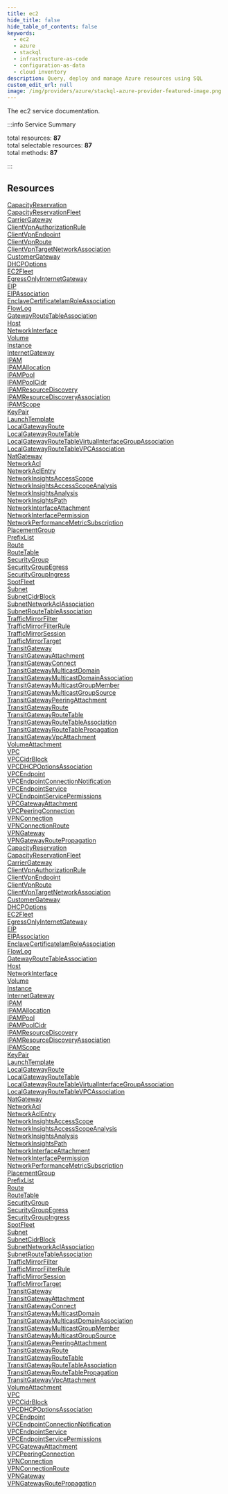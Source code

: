```yaml
---
title: ec2
hide_title: false
hide_table_of_contents: false
keywords:
  - ec2
  - azure
  - stackql
  - infrastructure-as-code
  - configuration-as-data
  - cloud inventory
description: Query, deploy and manage Azure resources using SQL
custom_edit_url: null
image: /img/providers/azure/stackql-azure-provider-featured-image.png
---
```


The ec2 service documentation.

:::info Service Summary

<div class="row">
<div class="providerDocColumn">
<span>total resources:&nbsp;<b>87</b></span><br />
<span>total selectable resources:&nbsp;<b>87</b></span><br />
<span>total methods:&nbsp;<b>87</b></span><br />
</div>
</div>

:::

## Resources
<div class="row">
<div class="providerDocColumn">
<a href="/providers/azure/ec2/CapacityReservation/">CapacityReservation</a><br />
<a href="/providers/azure/ec2/CapacityReservationFleet/">CapacityReservationFleet</a><br />
<a href="/providers/azure/ec2/CarrierGateway/">CarrierGateway</a><br />
<a href="/providers/azure/ec2/ClientVpnAuthorizationRule/">ClientVpnAuthorizationRule</a><br />
<a href="/providers/azure/ec2/ClientVpnEndpoint/">ClientVpnEndpoint</a><br />
<a href="/providers/azure/ec2/ClientVpnRoute/">ClientVpnRoute</a><br />
<a href="/providers/azure/ec2/ClientVpnTargetNetworkAssociation/">ClientVpnTargetNetworkAssociation</a><br />
<a href="/providers/azure/ec2/CustomerGateway/">CustomerGateway</a><br />
<a href="/providers/azure/ec2/DHCPOptions/">DHCPOptions</a><br />
<a href="/providers/azure/ec2/EC2Fleet/">EC2Fleet</a><br />
<a href="/providers/azure/ec2/EgressOnlyInternetGateway/">EgressOnlyInternetGateway</a><br />
<a href="/providers/azure/ec2/EIP/">EIP</a><br />
<a href="/providers/azure/ec2/EIPAssociation/">EIPAssociation</a><br />
<a href="/providers/azure/ec2/EnclaveCertificateIamRoleAssociation/">EnclaveCertificateIamRoleAssociation</a><br />
<a href="/providers/azure/ec2/FlowLog/">FlowLog</a><br />
<a href="/providers/azure/ec2/GatewayRouteTableAssociation/">GatewayRouteTableAssociation</a><br />
<a href="/providers/azure/ec2/Host/">Host</a><br />
<a href="/providers/azure/ec2/NetworkInterface/">NetworkInterface</a><br />
<a href="/providers/azure/ec2/Volume/">Volume</a><br />
<a href="/providers/azure/ec2/Instance/">Instance</a><br />
<a href="/providers/azure/ec2/InternetGateway/">InternetGateway</a><br />
<a href="/providers/azure/ec2/IPAM/">IPAM</a><br />
<a href="/providers/azure/ec2/IPAMAllocation/">IPAMAllocation</a><br />
<a href="/providers/azure/ec2/IPAMPool/">IPAMPool</a><br />
<a href="/providers/azure/ec2/IPAMPoolCidr/">IPAMPoolCidr</a><br />
<a href="/providers/azure/ec2/IPAMResourceDiscovery/">IPAMResourceDiscovery</a><br />
<a href="/providers/azure/ec2/IPAMResourceDiscoveryAssociation/">IPAMResourceDiscoveryAssociation</a><br />
<a href="/providers/azure/ec2/IPAMScope/">IPAMScope</a><br />
<a href="/providers/azure/ec2/KeyPair/">KeyPair</a><br />
<a href="/providers/azure/ec2/LaunchTemplate/">LaunchTemplate</a><br />
<a href="/providers/azure/ec2/LocalGatewayRoute/">LocalGatewayRoute</a><br />
<a href="/providers/azure/ec2/LocalGatewayRouteTable/">LocalGatewayRouteTable</a><br />
<a href="/providers/azure/ec2/LocalGatewayRouteTableVirtualInterfaceGroupAssociation/">LocalGatewayRouteTableVirtualInterfaceGroupAssociation</a><br />
<a href="/providers/azure/ec2/LocalGatewayRouteTableVPCAssociation/">LocalGatewayRouteTableVPCAssociation</a><br />
<a href="/providers/azure/ec2/NatGateway/">NatGateway</a><br />
<a href="/providers/azure/ec2/NetworkAcl/">NetworkAcl</a><br />
<a href="/providers/azure/ec2/NetworkAclEntry/">NetworkAclEntry</a><br />
<a href="/providers/azure/ec2/NetworkInsightsAccessScope/">NetworkInsightsAccessScope</a><br />
<a href="/providers/azure/ec2/NetworkInsightsAccessScopeAnalysis/">NetworkInsightsAccessScopeAnalysis</a><br />
<a href="/providers/azure/ec2/NetworkInsightsAnalysis/">NetworkInsightsAnalysis</a><br />
<a href="/providers/azure/ec2/NetworkInsightsPath/">NetworkInsightsPath</a><br />
<a href="/providers/azure/ec2/NetworkInterfaceAttachment/">NetworkInterfaceAttachment</a><br />
<a href="/providers/azure/ec2/NetworkInterfacePermission/">NetworkInterfacePermission</a><br />
<a href="/providers/azure/ec2/NetworkPerformanceMetricSubscription/">NetworkPerformanceMetricSubscription</a><br />
<a href="/providers/azure/ec2/PlacementGroup/">PlacementGroup</a><br />
<a href="/providers/azure/ec2/PrefixList/">PrefixList</a><br />
<a href="/providers/azure/ec2/Route/">Route</a><br />
<a href="/providers/azure/ec2/RouteTable/">RouteTable</a><br />
<a href="/providers/azure/ec2/SecurityGroup/">SecurityGroup</a><br />
<a href="/providers/azure/ec2/SecurityGroupEgress/">SecurityGroupEgress</a><br />
<a href="/providers/azure/ec2/SecurityGroupIngress/">SecurityGroupIngress</a><br />
<a href="/providers/azure/ec2/SpotFleet/">SpotFleet</a><br />
<a href="/providers/azure/ec2/Subnet/">Subnet</a><br />
<a href="/providers/azure/ec2/SubnetCidrBlock/">SubnetCidrBlock</a><br />
<a href="/providers/azure/ec2/SubnetNetworkAclAssociation/">SubnetNetworkAclAssociation</a><br />
<a href="/providers/azure/ec2/SubnetRouteTableAssociation/">SubnetRouteTableAssociation</a><br />
<a href="/providers/azure/ec2/TrafficMirrorFilter/">TrafficMirrorFilter</a><br />
<a href="/providers/azure/ec2/TrafficMirrorFilterRule/">TrafficMirrorFilterRule</a><br />
<a href="/providers/azure/ec2/TrafficMirrorSession/">TrafficMirrorSession</a><br />
<a href="/providers/azure/ec2/TrafficMirrorTarget/">TrafficMirrorTarget</a><br />
<a href="/providers/azure/ec2/TransitGateway/">TransitGateway</a><br />
<a href="/providers/azure/ec2/TransitGatewayAttachment/">TransitGatewayAttachment</a><br />
<a href="/providers/azure/ec2/TransitGatewayConnect/">TransitGatewayConnect</a><br />
<a href="/providers/azure/ec2/TransitGatewayMulticastDomain/">TransitGatewayMulticastDomain</a><br />
<a href="/providers/azure/ec2/TransitGatewayMulticastDomainAssociation/">TransitGatewayMulticastDomainAssociation</a><br />
<a href="/providers/azure/ec2/TransitGatewayMulticastGroupMember/">TransitGatewayMulticastGroupMember</a><br />
<a href="/providers/azure/ec2/TransitGatewayMulticastGroupSource/">TransitGatewayMulticastGroupSource</a><br />
<a href="/providers/azure/ec2/TransitGatewayPeeringAttachment/">TransitGatewayPeeringAttachment</a><br />
<a href="/providers/azure/ec2/TransitGatewayRoute/">TransitGatewayRoute</a><br />
<a href="/providers/azure/ec2/TransitGatewayRouteTable/">TransitGatewayRouteTable</a><br />
<a href="/providers/azure/ec2/TransitGatewayRouteTableAssociation/">TransitGatewayRouteTableAssociation</a><br />
<a href="/providers/azure/ec2/TransitGatewayRouteTablePropagation/">TransitGatewayRouteTablePropagation</a><br />
<a href="/providers/azure/ec2/TransitGatewayVpcAttachment/">TransitGatewayVpcAttachment</a><br />
<a href="/providers/azure/ec2/VolumeAttachment/">VolumeAttachment</a><br />
<a href="/providers/azure/ec2/VPC/">VPC</a><br />
<a href="/providers/azure/ec2/VPCCidrBlock/">VPCCidrBlock</a><br />
<a href="/providers/azure/ec2/VPCDHCPOptionsAssociation/">VPCDHCPOptionsAssociation</a><br />
<a href="/providers/azure/ec2/VPCEndpoint/">VPCEndpoint</a><br />
<a href="/providers/azure/ec2/VPCEndpointConnectionNotification/">VPCEndpointConnectionNotification</a><br />
<a href="/providers/azure/ec2/VPCEndpointService/">VPCEndpointService</a><br />
<a href="/providers/azure/ec2/VPCEndpointServicePermissions/">VPCEndpointServicePermissions</a><br />
<a href="/providers/azure/ec2/VPCGatewayAttachment/">VPCGatewayAttachment</a><br />
<a href="/providers/azure/ec2/VPCPeeringConnection/">VPCPeeringConnection</a><br />
<a href="/providers/azure/ec2/VPNConnection/">VPNConnection</a><br />
<a href="/providers/azure/ec2/VPNConnectionRoute/">VPNConnectionRoute</a><br />
<a href="/providers/azure/ec2/VPNGateway/">VPNGateway</a><br />
<a href="/providers/azure/ec2/VPNGatewayRoutePropagation/">VPNGatewayRoutePropagation</a>
</div>
<div class="providerDocColumn">
<a href="/providers/azure/ec2/CapacityReservation/">CapacityReservation</a><br />
<a href="/providers/azure/ec2/CapacityReservationFleet/">CapacityReservationFleet</a><br />
<a href="/providers/azure/ec2/CarrierGateway/">CarrierGateway</a><br />
<a href="/providers/azure/ec2/ClientVpnAuthorizationRule/">ClientVpnAuthorizationRule</a><br />
<a href="/providers/azure/ec2/ClientVpnEndpoint/">ClientVpnEndpoint</a><br />
<a href="/providers/azure/ec2/ClientVpnRoute/">ClientVpnRoute</a><br />
<a href="/providers/azure/ec2/ClientVpnTargetNetworkAssociation/">ClientVpnTargetNetworkAssociation</a><br />
<a href="/providers/azure/ec2/CustomerGateway/">CustomerGateway</a><br />
<a href="/providers/azure/ec2/DHCPOptions/">DHCPOptions</a><br />
<a href="/providers/azure/ec2/EC2Fleet/">EC2Fleet</a><br />
<a href="/providers/azure/ec2/EgressOnlyInternetGateway/">EgressOnlyInternetGateway</a><br />
<a href="/providers/azure/ec2/EIP/">EIP</a><br />
<a href="/providers/azure/ec2/EIPAssociation/">EIPAssociation</a><br />
<a href="/providers/azure/ec2/EnclaveCertificateIamRoleAssociation/">EnclaveCertificateIamRoleAssociation</a><br />
<a href="/providers/azure/ec2/FlowLog/">FlowLog</a><br />
<a href="/providers/azure/ec2/GatewayRouteTableAssociation/">GatewayRouteTableAssociation</a><br />
<a href="/providers/azure/ec2/Host/">Host</a><br />
<a href="/providers/azure/ec2/NetworkInterface/">NetworkInterface</a><br />
<a href="/providers/azure/ec2/Volume/">Volume</a><br />
<a href="/providers/azure/ec2/Instance/">Instance</a><br />
<a href="/providers/azure/ec2/InternetGateway/">InternetGateway</a><br />
<a href="/providers/azure/ec2/IPAM/">IPAM</a><br />
<a href="/providers/azure/ec2/IPAMAllocation/">IPAMAllocation</a><br />
<a href="/providers/azure/ec2/IPAMPool/">IPAMPool</a><br />
<a href="/providers/azure/ec2/IPAMPoolCidr/">IPAMPoolCidr</a><br />
<a href="/providers/azure/ec2/IPAMResourceDiscovery/">IPAMResourceDiscovery</a><br />
<a href="/providers/azure/ec2/IPAMResourceDiscoveryAssociation/">IPAMResourceDiscoveryAssociation</a><br />
<a href="/providers/azure/ec2/IPAMScope/">IPAMScope</a><br />
<a href="/providers/azure/ec2/KeyPair/">KeyPair</a><br />
<a href="/providers/azure/ec2/LaunchTemplate/">LaunchTemplate</a><br />
<a href="/providers/azure/ec2/LocalGatewayRoute/">LocalGatewayRoute</a><br />
<a href="/providers/azure/ec2/LocalGatewayRouteTable/">LocalGatewayRouteTable</a><br />
<a href="/providers/azure/ec2/LocalGatewayRouteTableVirtualInterfaceGroupAssociation/">LocalGatewayRouteTableVirtualInterfaceGroupAssociation</a><br />
<a href="/providers/azure/ec2/LocalGatewayRouteTableVPCAssociation/">LocalGatewayRouteTableVPCAssociation</a><br />
<a href="/providers/azure/ec2/NatGateway/">NatGateway</a><br />
<a href="/providers/azure/ec2/NetworkAcl/">NetworkAcl</a><br />
<a href="/providers/azure/ec2/NetworkAclEntry/">NetworkAclEntry</a><br />
<a href="/providers/azure/ec2/NetworkInsightsAccessScope/">NetworkInsightsAccessScope</a><br />
<a href="/providers/azure/ec2/NetworkInsightsAccessScopeAnalysis/">NetworkInsightsAccessScopeAnalysis</a><br />
<a href="/providers/azure/ec2/NetworkInsightsAnalysis/">NetworkInsightsAnalysis</a><br />
<a href="/providers/azure/ec2/NetworkInsightsPath/">NetworkInsightsPath</a><br />
<a href="/providers/azure/ec2/NetworkInterfaceAttachment/">NetworkInterfaceAttachment</a><br />
<a href="/providers/azure/ec2/NetworkInterfacePermission/">NetworkInterfacePermission</a><br />
<a href="/providers/azure/ec2/NetworkPerformanceMetricSubscription/">NetworkPerformanceMetricSubscription</a><br />
<a href="/providers/azure/ec2/PlacementGroup/">PlacementGroup</a><br />
<a href="/providers/azure/ec2/PrefixList/">PrefixList</a><br />
<a href="/providers/azure/ec2/Route/">Route</a><br />
<a href="/providers/azure/ec2/RouteTable/">RouteTable</a><br />
<a href="/providers/azure/ec2/SecurityGroup/">SecurityGroup</a><br />
<a href="/providers/azure/ec2/SecurityGroupEgress/">SecurityGroupEgress</a><br />
<a href="/providers/azure/ec2/SecurityGroupIngress/">SecurityGroupIngress</a><br />
<a href="/providers/azure/ec2/SpotFleet/">SpotFleet</a><br />
<a href="/providers/azure/ec2/Subnet/">Subnet</a><br />
<a href="/providers/azure/ec2/SubnetCidrBlock/">SubnetCidrBlock</a><br />
<a href="/providers/azure/ec2/SubnetNetworkAclAssociation/">SubnetNetworkAclAssociation</a><br />
<a href="/providers/azure/ec2/SubnetRouteTableAssociation/">SubnetRouteTableAssociation</a><br />
<a href="/providers/azure/ec2/TrafficMirrorFilter/">TrafficMirrorFilter</a><br />
<a href="/providers/azure/ec2/TrafficMirrorFilterRule/">TrafficMirrorFilterRule</a><br />
<a href="/providers/azure/ec2/TrafficMirrorSession/">TrafficMirrorSession</a><br />
<a href="/providers/azure/ec2/TrafficMirrorTarget/">TrafficMirrorTarget</a><br />
<a href="/providers/azure/ec2/TransitGateway/">TransitGateway</a><br />
<a href="/providers/azure/ec2/TransitGatewayAttachment/">TransitGatewayAttachment</a><br />
<a href="/providers/azure/ec2/TransitGatewayConnect/">TransitGatewayConnect</a><br />
<a href="/providers/azure/ec2/TransitGatewayMulticastDomain/">TransitGatewayMulticastDomain</a><br />
<a href="/providers/azure/ec2/TransitGatewayMulticastDomainAssociation/">TransitGatewayMulticastDomainAssociation</a><br />
<a href="/providers/azure/ec2/TransitGatewayMulticastGroupMember/">TransitGatewayMulticastGroupMember</a><br />
<a href="/providers/azure/ec2/TransitGatewayMulticastGroupSource/">TransitGatewayMulticastGroupSource</a><br />
<a href="/providers/azure/ec2/TransitGatewayPeeringAttachment/">TransitGatewayPeeringAttachment</a><br />
<a href="/providers/azure/ec2/TransitGatewayRoute/">TransitGatewayRoute</a><br />
<a href="/providers/azure/ec2/TransitGatewayRouteTable/">TransitGatewayRouteTable</a><br />
<a href="/providers/azure/ec2/TransitGatewayRouteTableAssociation/">TransitGatewayRouteTableAssociation</a><br />
<a href="/providers/azure/ec2/TransitGatewayRouteTablePropagation/">TransitGatewayRouteTablePropagation</a><br />
<a href="/providers/azure/ec2/TransitGatewayVpcAttachment/">TransitGatewayVpcAttachment</a><br />
<a href="/providers/azure/ec2/VolumeAttachment/">VolumeAttachment</a><br />
<a href="/providers/azure/ec2/VPC/">VPC</a><br />
<a href="/providers/azure/ec2/VPCCidrBlock/">VPCCidrBlock</a><br />
<a href="/providers/azure/ec2/VPCDHCPOptionsAssociation/">VPCDHCPOptionsAssociation</a><br />
<a href="/providers/azure/ec2/VPCEndpoint/">VPCEndpoint</a><br />
<a href="/providers/azure/ec2/VPCEndpointConnectionNotification/">VPCEndpointConnectionNotification</a><br />
<a href="/providers/azure/ec2/VPCEndpointService/">VPCEndpointService</a><br />
<a href="/providers/azure/ec2/VPCEndpointServicePermissions/">VPCEndpointServicePermissions</a><br />
<a href="/providers/azure/ec2/VPCGatewayAttachment/">VPCGatewayAttachment</a><br />
<a href="/providers/azure/ec2/VPCPeeringConnection/">VPCPeeringConnection</a><br />
<a href="/providers/azure/ec2/VPNConnection/">VPNConnection</a><br />
<a href="/providers/azure/ec2/VPNConnectionRoute/">VPNConnectionRoute</a><br />
<a href="/providers/azure/ec2/VPNGateway/">VPNGateway</a><br />
<a href="/providers/azure/ec2/VPNGatewayRoutePropagation/">VPNGatewayRoutePropagation</a>
</div>
</div>